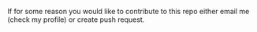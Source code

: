 If for some reason you would like to contribute to this repo either email me (check my profile) or create push request.
